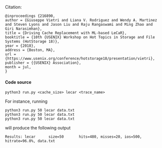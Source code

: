 
Citation:

    @inproceedings {216890,
    author = {Giuseppe Vietri and Liana V. Rodriguez and Wendy A. Martinez and Steven Lyons and Jason Liu and Raju Rangaswami and Ming Zhao and Giri Narasimhan},
    title = {Driving Cache Replacement with ML-based LeCaR},
    booktitle = {10th {USENIX} Workshop on Hot Topics in Storage and File Systems (HotStorage 18)},
    year = {2018},
    address = {Boston, MA},
    url = {https://www.usenix.org/conference/hotstorage18/presentation/vietri},
    publisher = {{USENIX} Association},
    month = jul,
    }


#### Code source

```python3 run.py <cache_size> lecar <trace_name>```

For instance, running 

```python3 run.py 50 lecar data.txt```\
```python3 run.py 50 lecar data.txt```\
```python3 run.py 50 lecar data.txt```

will produce the following output

```Results: lecar      size=50       hits=480, misses=20, ios=500, hitrate=96.0%, data.txt```

